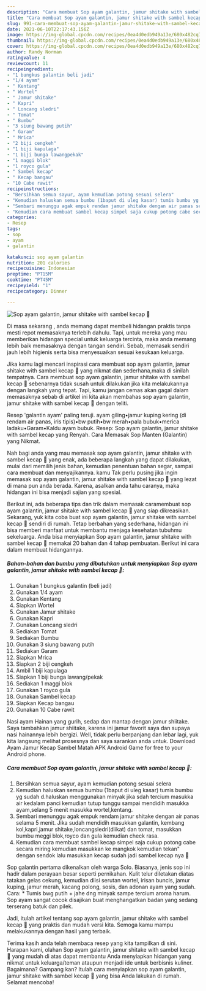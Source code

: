 ```yaml
---
description: "Cara membuat Sop ayam galantin, jamur shitake with sambel kecap 🤭 yang nikmat dan Mudah Dibuat"
title: "Cara membuat Sop ayam galantin, jamur shitake with sambel kecap 🤭 yang nikmat dan Mudah Dibuat"
slug: 991-cara-membuat-sop-ayam-galantin-jamur-shitake-with-sambel-kecap-yang-nikmat-dan-mudah-dibuat
date: 2021-06-10T22:17:43.156Z
image: https://img-global.cpcdn.com/recipes/0ea4d0edb949a13e/680x482cq70/sop-ayam-galantin-jamur-shitake-with-sambel-kecap-🤭-foto-resep-utama.jpg
thumbnail: https://img-global.cpcdn.com/recipes/0ea4d0edb949a13e/680x482cq70/sop-ayam-galantin-jamur-shitake-with-sambel-kecap-🤭-foto-resep-utama.jpg
cover: https://img-global.cpcdn.com/recipes/0ea4d0edb949a13e/680x482cq70/sop-ayam-galantin-jamur-shitake-with-sambel-kecap-🤭-foto-resep-utama.jpg
author: Randy Norman
ratingvalue: 4
reviewcount: 11
recipeingredient:
- "1 bungkus galantin beli jadi"
- "1/4 ayam"
- " Kentang"
- " Wortel"
- " Jamur shitake"
- " Kapri"
- " Loncang sledri"
- " Tomat"
- " Bumbu"
- "3 siung bawang putih"
- " Garam"
- " Mrica"
- "2 biji cengkeh"
- "1 biji kapulaga"
- "1 biji bunga lawangpekak"
- "1 maggi blok"
- "1 royco gula"
- " Sambel kecap"
- " Kecap bangau"
- "10 Cabe rawit"
recipeinstructions:
- "Bersihkan semua sayur, ayam kemudian potong sesuai selera"
- "Kemudian haluskan semua bumbu (1baput di uleg kasar) tumis bumbu yg sudah d.haluskan menggunakan minyak jika sdah tercium masukka air kedalam panci kemudian tutup tunggu sampai mendidih masukka ayam,selang 5 menit masukka wortel,kentang."
- "Sembari menunggu agak empuk rendam jamur shitake dengan air panas selama 5 menit. Jika sudah mendidih masukkan galantin, kembang kol,kapri,jamur shitake,loncangsledri(diikat) dan tomat, masukkan bumbu meggi blok,royco dan gula kemudian check rasa."
- "Kemudian cara membuat sambel kecap simpel saja cukup potong cabe secara miring kemudian masukkan ke mangkok kemudian tekan&#34; dengan sendok lalu masukkan kecap sudah jadi sambel kecap nya 🤗"
categories:
- Resep
tags:
- sop
- ayam
- galantin

katakunci: sop ayam galantin 
nutrition: 201 calories
recipecuisine: Indonesian
preptime: "PT15M"
cooktime: "PT45M"
recipeyield: "1"
recipecategory: Dinner

---
```



![Sop ayam galantin, jamur shitake with sambel kecap 🤭](https://img-global.cpcdn.com/recipes/0ea4d0edb949a13e/680x482cq70/sop-ayam-galantin-jamur-shitake-with-sambel-kecap-🤭-foto-resep-utama.jpg)

Di masa  sekarang , anda memang dapat membeli hidangan praktis tanpa mesti repot memasaknya terlebih dahulu. Tapi, untuk mereka yang mau memberikan hidangan special untuk keluarga tercinta, maka anda memang lebih baik memasaknya dengan tangan sendiri. Sebab, memasak sendiri jauh lebih higienis serta bisa menyesuaikan sesuai kesukaan keluarga.

Jika kamu lagi mencari inspirasi cara membuat sop ayam galantin, jamur shitake with sambel kecap 🤭 yang nikmat dan sederhana,maka di sinilah tempatnya. Cara membuat sop ayam galantin, jamur shitake with sambel kecap 🤭  sebenarnya tidak susah untuk dilakukan jika kita melakukannya dengan langkah yang tepat. Tapi, kamu jangan cemas akan gagal dalam memasaknya 
sebab di artikel ini kita akan membahas sop ayam galantin, jamur shitake with sambel kecap 🤭 dengan teliti.  

Resep &#39;galantin ayam&#39; paling teruji. ayam giling•jamur kuping kering (di rendam air panas, iris tipis)•bw putih•bw merah•pala bubuk•merica ladaku•Garam•Kaldu ayam bubuk. Resep: Sop ayam galantin, jamur shitake with sambel kecap yang Renyah. Cara Memasak Sop Manten (Galantin) yang Nikmat.

Nah bagi anda yang mau memasak sop ayam galantin, jamur shitake with sambel kecap 🤭 yang enak, ada beberapa langkah yang dapat dilakukan, mulai dari memilih jenis bahan, kemudian penentuan bahan segar, sampai cara membuat dan menyajikannya. kamu Tak perlu pusing jika ingin memasak sop ayam galantin, jamur shitake with sambel kecap 🤭 yang lezat di mana pun anda berada. Karena, asalkan anda  tahu caranya, maka hidangan ini bisa menjadi sajian yang spesial.

Berikut ini, ada beberapa tips dan trik dalam memasak caramembuat sop ayam galantin, jamur shitake with sambel kecap 🤭 yang siap dikreasikan. Sekarang, yuk kita coba buat sop ayam galantin, jamur shitake with sambel kecap 🤭 sendiri di rumah. Tetap berbahan yang sederhana, hidangan ini bisa memberi manfaat untuk membantu menjaga kesehatan tubuhmu sekeluarga. Anda bisa menyiapkan Sop ayam galantin, jamur shitake with sambel kecap 🤭 memakai 20 bahan dan 4 tahap pembuatan. Berikut ini cara dalam membuat hidangannya.

<!--inarticleads1-->

##### Bahan-bahan dan bumbu yang dibutuhkan untuk menyiapkan Sop ayam galantin, jamur shitake with sambel kecap 🤭:

1. Gunakan 1 bungkus galantin (beli jadi)
1. Gunakan 1/4 ayam
1. Gunakan  Kentang
1. Siapkan  Wortel
1. Gunakan  Jamur shitake
1. Gunakan  Kapri
1. Gunakan  Loncang sledri
1. Sediakan  Tomat
1. Sediakan  Bumbu
1. Gunakan 3 siung bawang putih
1. Sediakan  Garam
1. Siapkan  Mrica
1. Siapkan 2 biji cengkeh
1. Ambil 1 biji kapulaga
1. Siapkan 1 biji bunga lawang/pekak
1. Sediakan 1 maggi blok
1. Gunakan 1 royco gula
1. Gunakan  Sambel kecap
1. Siapkan  Kecap bangau
1. Gunakan 10 Cabe rawit


Nasi ayam Hainan yang gurih, sedap dan mantap dengan jamur shiitake. Saya tambahkan jamur shiitake, karena ini jamur favorit saya dan supaya nasi hainannya lebih bergizi. Well, tidak perlu berpanjang dan lebar lagi, yuk kita langsung melihat prosesnya dan saya sarankan anda untuk. Download Ayam Jamur Kecap Sambel Matah APK Android Game for free to your Android phone. 

<!--inarticleads2-->

##### Cara membuat Sop ayam galantin, jamur shitake with sambel kecap 🤭:

1. Bersihkan semua sayur, ayam kemudian potong sesuai selera
1. Kemudian haluskan semua bumbu (1baput di uleg kasar) tumis bumbu yg sudah d.haluskan menggunakan minyak jika sdah tercium masukka air kedalam panci kemudian tutup tunggu sampai mendidih masukka ayam,selang 5 menit masukka wortel,kentang.
1. Sembari menunggu agak empuk rendam jamur shitake dengan air panas selama 5 menit. Jika sudah mendidih masukkan galantin, kembang kol,kapri,jamur shitake,loncangsledri(diikat) dan tomat, masukkan bumbu meggi blok,royco dan gula kemudian check rasa.
1. Kemudian cara membuat sambel kecap simpel saja cukup potong cabe secara miring kemudian masukkan ke mangkok kemudian tekan&#34; dengan sendok lalu masukkan kecap sudah jadi sambel kecap nya 🤗


Sop galantin pertama dikenalkan oleh warga Solo. Biasanya, jenis sop ini hadir dalam perayaan besar seperti pernikahan. Kulit telur diletakan diatas tatakan gelas cekung, kemudian diisi serutan wortel, irisan buncis, jamur kuping, jamur merah, kacang polong, sosis, dan adonan ayam yang sudah. Cara: * Tumis bwg putih + jahe dng minyak sampe tercium aroma harum. Sop ayam sangat cocok disajikan buat menghangatkan badan yang sedang terserang batuk dan pilek. 

Jadi, itulah artikel tentang  sop ayam galantin, jamur shitake with sambel kecap 🤭  yang praktis dan mudah versi kita. Semoga kamu mampu melakukannya dengan hasil yang terbaik. 

Terima kasih anda telah membaca resep yang kita tampilkan di sini. Harapan kami, olahan  Sop ayam galantin, jamur shitake with sambel kecap 🤭 yang mudah di atas dapat membantu Anda menyiapkan hidangan yang nikmat untuk keluarga/teman ataupun menjadi ide untuk berbisnis kuliner. Bagaimana? Gampang kan? Itulah cara menyiapkan sop ayam galantin, jamur shitake with sambel kecap 🤭 yang bisa Anda lakukan di rumah. Selamat mencoba!

